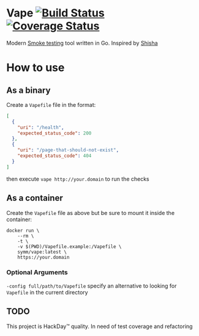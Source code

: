 # Vape [![Build Status](https://travis-ci.org/symm/vape.svg?branch=master)](https://travis-ci.org/symm/vape) [![Coverage Status](https://coveralls.io/repos/github/symm/vape/badge.svg?branch=master)](https://coveralls.io/github/symm/vape?branch=master)

Modern [Smoke testing](https://en.wikipedia.org/wiki/Smoke_testing) tool written in Go. Inspired by [Shisha](https://github.com/namshi/shisha)

# How to use

## As a binary

Create a `Vapefile` file in the format:
```json
[
  {
    "uri": "/health",
    "expected_status_code": 200
  },
  {
    "uri": "/page-that-should-not-exist",
    "expected_status_code": 404
  }
]
```

then execute `vape http://your.domain` to run the checks

## As a container

Create the `Vapefile` file as above but be sure to mount it inside the container:

```shell
docker run \
    --rm \
    -t \
    -v $(PWD)/Vapefile.example:/Vapefile \
    symm/vape:latest \
    https://your.domain
```

### Optional Arguments

`-config full/path/to/Vapefile` specify an alternative to looking for `Vapefile` in the current directory

## TODO

This project is HackDay™ quality. In need of test coverage and refactoring
